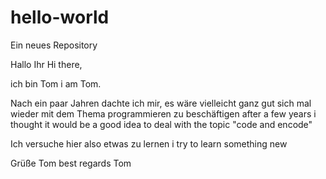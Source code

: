 # hello-world
Ein neues Repository

Hallo Ihr
Hi there,

ich bin Tom
i am Tom.

Nach ein paar Jahren dachte ich mir, es wäre vielleicht ganz gut sich mal wieder mit dem Thema programmieren zu beschäftigen
after a few years i thought it would be a good idea to deal with the topic "code and encode"

Ich versuche hier also etwas zu lernen
i try to learn something new

Grüße Tom
best regards Tom
